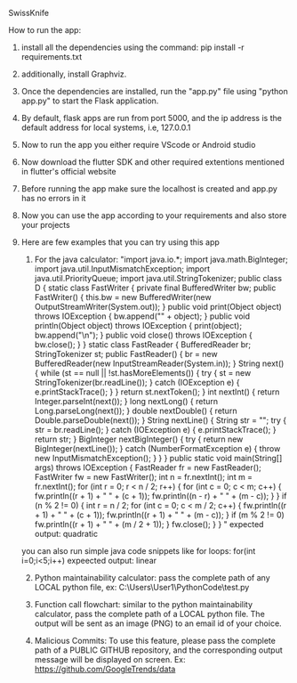 SwissKnife


How to run the app:
1. install all the dependencies using the command: pip install -r requirements.txt
2. additionally, install Graphviz.
3. Once the dependencies are installed, run the "app.py" file using "python app.py" to start the Flask application.
4. By default, flask apps are run from port 5000, and the ip address is the default address for local systems, i.e, 127.0.0.1
5. Now to run the app you either require VScode or Android studio 
6. Now download the flutter SDK and other required extentions mentioned in flutter's official website 
7. Before running the app make sure the localhost is created and app.py has no errors in it 
8. Now you can use the app according to your requirements and also store your projects
9. Here are few examples that you can try using this app
   1. For the java calculator:
      "import java.io.*; import java.math.BigInteger; import java.util.InputMismatchException; import java.util.PriorityQueue; import java.util.StringTokenizer; public class D { static class FastWriter { private final BufferedWriter bw; public FastWriter() { this.bw = new BufferedWriter(new OutputStreamWriter(System.out)); } public void print(Object object) throws IOException { bw.append("" + object); } public void println(Object object) throws IOException { print(object); bw.append("\n"); } public void close() throws IOException { bw.close(); } } static class FastReader { BufferedReader br; StringTokenizer st; public FastReader() { br = new BufferedReader(new InputStreamReader(System.in)); } String next() { while (st == null || !st.hasMoreElements()) { try { st = new StringTokenizer(br.readLine()); } catch (IOException e) { e.printStackTrace(); } } return st.nextToken(); } int nextInt() { return Integer.parseInt(next()); } long nextLong() { return Long.parseLong(next()); } double nextDouble() { return Double.parseDouble(next()); } String nextLine() { String str = ""; try { str = br.readLine(); } catch (IOException e) { e.printStackTrace(); } return str; } BigInteger nextBigInteger() { try { return new BigInteger(nextLine()); } catch (NumberFormatException e) { throw new InputMismatchException(); } } } public static void main(String[] args) throws IOException { FastReader fr = new FastReader(); FastWriter fw = new FastWriter(); int n = fr.nextInt(); int m = fr.nextInt(); for (int r = 0; r < n / 2; r++) { for (int c = 0; c < m; c++) { fw.println((r + 1) + " " + (c + 1)); fw.println((n - r) + " " + (m - c)); } } if (n % 2 != 0) { int r = n / 2; for (int c = 0; c < m / 2; c++) { fw.println((r + 1) + " " + (c + 1)); fw.println((r + 1) + " " + (m - c)); } if (m % 2 != 0) fw.println((r + 1) + " " + (m / 2 + 1)); } fw.close(); } } "
      expected output: quadratic
      
    you can also run simple java code snippets like for loops:
        for(int i=0;i<5;i++)
        expeected output: linear
        
   2. Python maintainability calculator:
        pass the complete path of any LOCAL python file, ex: C:\Users\User1\PythonCode\test.py
        
   3. Function call flowchart:
        similar to the python maintainability calculator, pass the complete path of a LOCAL python file. The output will be sent as an image (PNG) to an         email id of your choice.
        
   4. Malicious Commits:
        To use this feature, please pass the complete path of a PUBLIC GITHUB repository, and the corresponding output message will be displayed on               screen. Ex: https://github.com/GoogleTrends/data
     

